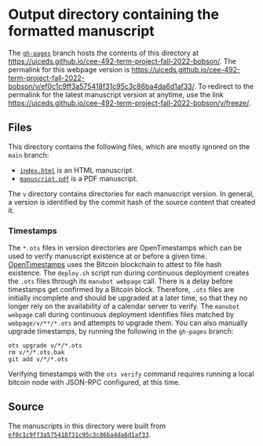 # Output directory containing the formatted manuscript

The [`gh-pages`](https://github.com/uiceds/cee-492-term-project-fall-2022-bobson/tree/gh-pages) branch hosts the contents of this directory at <https://uiceds.github.io/cee-492-term-project-fall-2022-bobson/>.
The permalink for this webpage version is <https://uiceds.github.io/cee-492-term-project-fall-2022-bobson/v/ef0c1c9ff3a575418f31c95c3c86ba4da6d1af33/>.
To redirect to the permalink for the latest manuscript version at anytime, use the link <https://uiceds.github.io/cee-492-term-project-fall-2022-bobson/v/freeze/>.

## Files

This directory contains the following files, which are mostly ignored on the `main` branch:

+ [`index.html`](index.html) is an HTML manuscript.
+ [`manuscript.pdf`](manuscript.pdf) is a PDF manuscript.

The `v` directory contains directories for each manuscript version.
In general, a version is identified by the commit hash of the source content that created it.

### Timestamps

The `*.ots` files in version directories are OpenTimestamps which can be used to verify manuscript existence at or before a given time.
[OpenTimestamps](https://opentimestamps.org/) uses the Bitcoin blockchain to attest to file hash existence.
The `deploy.sh` script run during continuous deployment creates the `.ots` files through its `manubot webpage` call.
There is a delay before timestamps get confirmed by a Bitcoin block.
Therefore, `.ots` files are initially incomplete and should be upgraded at a later time, so that they no longer rely on the availability of a calendar server to verify.
The `manubot webpage` call during continuous deployment identifies files matched by `webpage/v/**/*.ots` and attempts to upgrade them.
You can also manually upgrade timestamps, by running the following in the `gh-pages` branch:

```shell
ots upgrade v/*/*.ots
rm v/*/*.ots.bak
git add v/*/*.ots
```

Verifying timestamps with the `ots verify` command requires running a local bitcoin node with JSON-RPC configured, at this time.

## Source

The manuscripts in this directory were built from
[`ef0c1c9ff3a575418f31c95c3c86ba4da6d1af33`](https://github.com/uiceds/cee-492-term-project-fall-2022-bobson/commit/ef0c1c9ff3a575418f31c95c3c86ba4da6d1af33).
